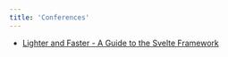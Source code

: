 ```yaml
---
title: 'Conferences'
---
```


- <a href="https://www.toptal.com/front-end/svelte-framework-guide" target="_blank" rel="noopener noreferrer">Lighter and Faster - A Guide to the Svelte Framework</a>
